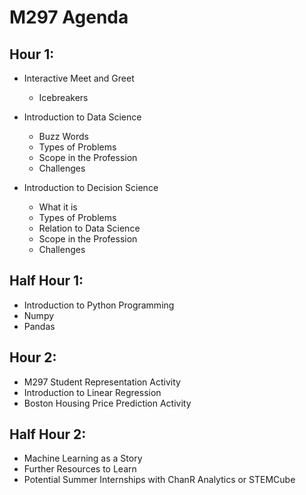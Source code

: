 #  M297 Agenda 

## Hour 1: 

- Interactive Meet and Greet 
	- Icebreakers 

- Introduction to Data Science  
	- Buzz Words 
	- Types of Problems 
	- Scope in the Profession 
	- Challenges 

- Introduction to Decision Science 
	- What it is
	- Types of Problems 
	- Relation to Data Science 
	- Scope in the Profession
	- Challenges 


## Half Hour 1:  

- Introduction to Python Programming 
- Numpy 
- Pandas 

## Hour 2: 

- M297 Student Representation Activity 
- Introduction to Linear Regression 
- Boston Housing Price Prediction Activity 

## Half Hour 2: 

- Machine Learning as a Story 
- Further Resources to Learn 
- Potential Summer Internships with ChanR Analytics or STEMCube 